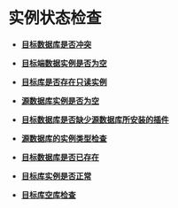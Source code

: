 # 实例状态检查<a name="drs_12_0006"></a>

-   **[目标数据库是否冲突](目标数据库是否冲突.md)**  

-   **[目标端数据实例是否为空](目标端数据实例是否为空.md)**  

-   **[目标库是否存在只读实例](目标库是否存在只读实例.md)**  

-   **[源数据库实例是否为空](源数据库实例是否为空.md)**  

-   **[目标数据库是否缺少源数据库所安装的插件](目标数据库是否缺少源数据库所安装的插件.md)**  

-   **[源数据库的实例类型检查](源数据库的实例类型检查.md)**  

-   **[目标数据库是否已存在](目标数据库是否已存在.md)**  

-   **[目标库实例是否正常](目标库实例是否正常.md)**  

-   **[目标库空库检查](目标库空库检查.md)**  


